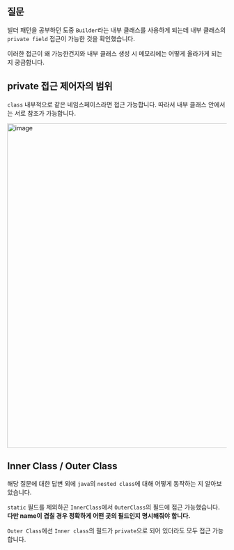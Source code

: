 ## 질문
빌더 패턴을 공부하던 도중 `Builder`라는 내부 클래스를 사용하게 되는데 내부 클래스의 `private field` 접근이 가능한 것을 확인했습니다.

<script src="https://gist.github.com/gusah009/bb9eeff2930a2ded0a114a6a87d079ef.js"></script>

이러한 접근이 왜 가능한건지와 내부 클래스 생성 시 메모리에는 어떻게 올라가게 되는지 궁금합니다.

## private 접근 제어자의 범위
`class` 내부적으로 같은 네임스페이스라면 접근 가능합니다. 따라서 내부 클래스 안에서는 서로 참조가 가능합니다.

<img width="745" alt="image" src="https://user-images.githubusercontent.com/26597702/177268499-1eb71a06-a321-42b4-b66a-367cc207772f.png">

## Inner Class / Outer Class
해당 질문에 대한 답변 외에 `java`의 `nested class`에 대해 어떻게 동작하는 지 알아보았습니다.

<script src="https://gist.github.com/gusah009/b684eeba4fa21452f04b7d416f7cd288.js"></script>

`static` 필드를 제외하곤 `InnerClass`에서 `OuterClass`의 필드에 접근 가능했습니다. **다만 name이 겹칠 경우 정확하게 어떤 곳의 필드인지 명시해줘야 합니다.**

<script src="https://gist.github.com/gusah009/6eb04d653bbbb869ce662abf9b46647b.js"></script>

`Outer Class`에선 `Inner class`의 필드가 `private`으로 되어 있더라도 모두 접근 가능합니다.